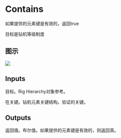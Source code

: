 # Contains

如果提供的元素键是有效的，返回true

目标是钻机等级制度

## 图示

![]($-20221218-21184626.png)

## Inputs

目标。Rig Hierarchy对象参考。

在关键。钻机元素关键结构。验证的关键。  

## Outputs

返回值。布尔值。如果提供的元素键是有效的，则返回真。
